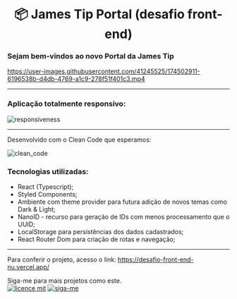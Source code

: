 <h1 align="center">
📦 James Tip Portal (desafio front-end)
</h1>

### Sejam bem-vindos ao novo Portal da James Tip


https://user-images.githubusercontent.com/41245525/174502911-6196538b-d4db-4769-a1c9-278f51f401c3.mp4


------

### Aplicação totalmente responsivo:


![responsiveness](https://user-images.githubusercontent.com/41245525/174503457-21e04623-e6bc-43a5-9fdf-4c711846878d.png)

------

Desenvolvido com o Clean Code que esperamos: 

![clean_code](https://user-images.githubusercontent.com/41245525/174503614-5e175a95-b58b-491d-950f-db3db0fa7977.png)

### Tecnologias utilizadas:

 - React (Typescript);
 - Styled Components;
 - Ambiente com theme provider para futura adição de novos temas como Dark & Light;
 - NanoID - recurso para geração de IDs com menos processamento que o UUID;
 - LocalStorage para persistências dos dados cadastrados;
 - React Router Dom para criação de rotas e navegação;
 ------
 
Para conferir o projeto, acesso o link: https://desafio-front-end-nu.vercel.app/


Siga-me para mais projetos como este.  
[![licence mit](https://img.shields.io/badge/licence-MIT-blue.svg)](https://github.com/higorpo/higorflix/blob/master/LICENSE) [![siga-me](https://img.shields.io/github/followers/hitmain13?label=Siga-me&style=social)]()
